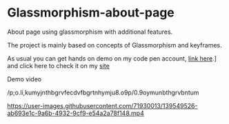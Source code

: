 # Glassmorphism-about-page
About page using glassmorphism with additional features.

The project is mainly based on concepts of Glassmorphism and keyframes.

As usual you can get hands on demo on my code pen account, [link here](https://codepen.io/bhargavkadali39/pen/BadwyGW).] and click here to check it on my [site](https://deployme.vercel.app/)

Demo video 

/p;o.li,kumyjnthbgrvfecdvfbgrtnhymju8.o9p/0.9oymunbthgrvbntum

https://user-images.githubusercontent.com/71930013/139549526-ab693e1c-9a6b-4932-9cf9-e54a2a78f148.mp4

